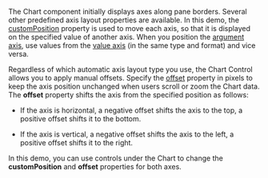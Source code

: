 The Chart component initially displays axes along pane borders. Several other predefined axis layout properties are available. In this demo, the [customPosition](/Documentation/ApiReference/UI_Components/dxChart/Configuration/argumentAxis/#customPosition) property is used to move each axis, so that it is displayed on the specified value of another axis. When you position the [argument axis](/Documentation/ApiReference/UI_Components/dxChart/Configuration/argumentAxis/), use values from the [value axis](/Documentation/ApiReference/UI_Components/dxChart/Configuration/valueAxis/) (in the same type and format) and vice versa.
<!--split-->

Regardless of which automatic axis layout type you use, the Chart Control allows you to apply manual offsets. Specify the [offset](/Documentation/ApiReference/UI_Components/dxChart/Configuration/argumentAxis/#offset) property in pixels to keep the axis position unchanged when users scroll or zoom the Chart data. The **offset** property shifts the axis from the specified position as follows:

- If the axis is horizontal, a negative offset shifts the axis to the top, a positive offset shifts it to the bottom. 

- If the axis is vertical, a negative offset shifts the axis to the left, a positive offset shifts it to the right.

In this demo, you can use controls under the Chart to change the **customPosition** and **offset** properties for both axes.
